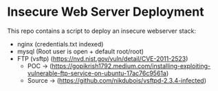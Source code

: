 # Insecure Web Server Deployment

This repo contains a script to deploy an insecure webserver stack:
- nginx (credentials.txt indexed)
- mysql (Root user is open + default root/root)
- FTP (vsftp) (https://nvd.nist.gov/vuln/detail/CVE-2011-2523)
    - POC -> (https://gopikrish1792.medium.com/installing-exploiting-vulnerable-ftp-service-on-ubuntu-17ac76c9561a)
    - Source -> (https://github.com/nikdubois/vsftpd-2.3.4-infected)
